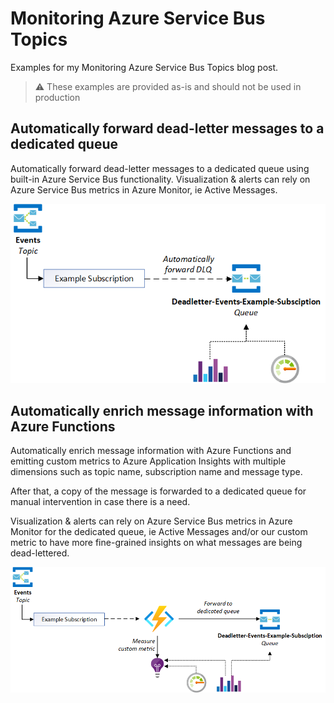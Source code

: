 # Monitoring Azure Service Bus Topics

Examples for my Monitoring Azure Service Bus Topics blog post.

> ⚠ These examples are provided as-is and should not be used in production

## Automatically forward dead-letter messages to a dedicated queue

Automatically forward dead-letter messages to a dedicated queue using built-in Azure Service Bus functionality. Visualization & alerts can rely on Azure Service Bus metrics in Azure Monitor, ie Active Messages.

![Automatically forward dead-letter messages to a dedicated queue](./media/automatically-forward-to-queue.png)

## Automatically enrich message information with Azure Functions

Automatically enrich message information with Azure Functions and emitting custom metrics to Azure Application Insights with multiple dimensions such as topic name, subscription name and message type.

After that, a copy of the message is forwarded to a dedicated queue for manual intervention in case there is a need.

Visualization & alerts can rely on Azure Service Bus metrics in Azure Monitor for the dedicated queue, ie Active Messages and/or our custom metric to have more fine-grained insights on what messages are being dead-lettered.

![Automatically enrich message information with Azure Functions](./media/custom-metric.png)
